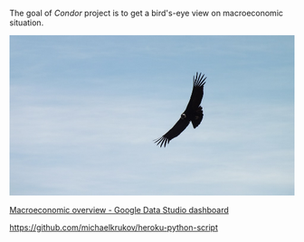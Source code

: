 The goal of _Condor_ project is to get a bird's-eye view on macroeconomic situation.

![](https://github.com/tomekzbrozek/condor/blob/master/theme-picture.jpg)

[Macroeconomic overview - Google Data Studio dashboard](https://datastudio.google.com/open/1ONgRcmD2DF69kkS4-h6oBieh9cEuuid8)

https://github.com/michaelkrukov/heroku-python-script
